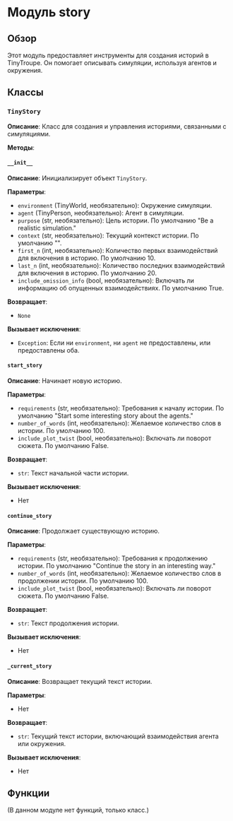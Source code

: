 # Модуль story

## Обзор

Этот модуль предоставляет инструменты для создания историй в TinyTroupe. Он помогает описывать симуляции, используя агентов и окружения.

## Классы

### `TinyStory`

**Описание**: Класс для создания и управления историями, связанными с симуляциями.

**Методы**:

#### `__init__`

**Описание**: Инициализирует объект `TinyStory`.

**Параметры**:
- `environment` (TinyWorld, необязательно): Окружение симуляции.
- `agent` (TinyPerson, необязательно): Агент в симуляции.
- `purpose` (str, необязательно): Цель истории. По умолчанию "Be a realistic simulation."
- `context` (str, необязательно): Текущий контекст истории. По умолчанию "".
- `first_n` (int, необязательно): Количество первых взаимодействий для включения в историю. По умолчанию 10.
- `last_n` (int, необязательно): Количество последних взаимодействий для включения в историю. По умолчанию 20.
- `include_omission_info` (bool, необязательно): Включать ли информацию об опущенных взаимодействиях. По умолчанию True.

**Возвращает**:
- `None`

**Вызывает исключения**:
- `Exception`: Если ни `environment`, ни `agent` не предоставлены, или предоставлены оба.


#### `start_story`

**Описание**: Начинает новую историю.

**Параметры**:
- `requirements` (str, необязательно): Требования к началу истории. По умолчанию "Start some interesting story about the agents."
- `number_of_words` (int, необязательно): Желаемое количество слов в истории. По умолчанию 100.
- `include_plot_twist` (bool, необязательно): Включать ли поворот сюжета. По умолчанию False.

**Возвращает**:
- `str`: Текст начальной части истории.

**Вызывает исключения**:
- Нет

#### `continue_story`

**Описание**: Продолжает существующую историю.

**Параметры**:
- `requirements` (str, необязательно): Требования к продолжению истории. По умолчанию "Continue the story in an interesting way."
- `number_of_words` (int, необязательно): Желаемое количество слов в продолжении истории. По умолчанию 100.
- `include_plot_twist` (bool, необязательно): Включать ли поворот сюжета. По умолчанию False.

**Возвращает**:
- `str`: Текст продолжения истории.

**Вызывает исключения**:
- Нет

#### `_current_story`

**Описание**: Возвращает текущий текст истории.

**Параметры**:
- Нет

**Возвращает**:
- `str`: Текущий текст истории, включающий взаимодействия агента или окружения.

**Вызывает исключения**:
- Нет


## Функции

(В данном модуле нет функций, только класс.)